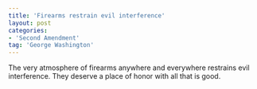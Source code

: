```yaml
---
title: 'Firearms restrain evil interference'
layout: post
categories:
- 'Second Amendment'
tag: 'George Washington'
---
```


The very atmosphere of firearms anywhere and everywhere restrains evil interference. They deserve a place of honor with all that is good.